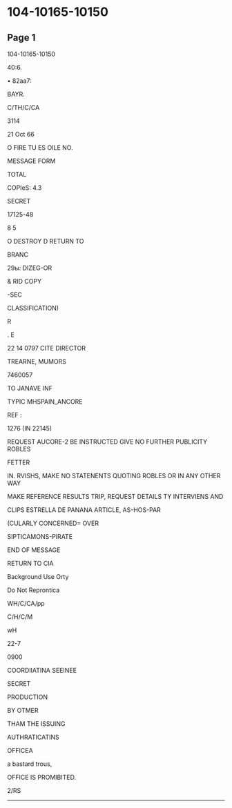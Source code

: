 # 104-10165-10150

## Page 1

104-10165-10150

40:6.

• 82aa7:

BAYR.

C/TH/C/CA

3114

21 Oct 66

O FIRE TU ES OILE NO.

MESSAGE FORM

TOTAL

COPIeS: 4.3

SECRET

17125-48

8 5

O DESTROY D RETURN TO

BRANC

29ы: DIZEG-OR

& RID COPY

-SEC

CLASSIFICATION)

R

. E

22 14 0797 CITE DIRECTOR

TREARNE, MUMORS

7460057

TO JANAVE INF

TYPIC MHSPAIN_ANCORE

REF :

1276 (IN 22145)

REQUEST AUCORE-2 BE INSTRUCTED GIVE NO FURTHER PUBLICITY ROBLES

FETTER

IN. RVISHS, MAKE NO STATENENTS QUOTING ROBLES OR IN ANY OTHER WAY

MAKE REFERENCE RESULTS TRIP, REQUEST DETAILS TY INTERVIENS AND

CLIPS ESTRELLA DE PANANA ARTICLE, AS-HOS-PAR

(CULARLY CONCERNED= OVER

SIPTICAMONS-PIRATE

END OF MESSAGE

RETURN TO CIA

Background Use Orty

Do Not Reprontica

WH/C/CA/pp

C/H/C/M

wH

22-7

0900

COORDIIATINA SEEINEE

SECRET

PRODUCTION

BY OTMER

THAM THE ISSUING

AUTHRATICATINS

OFFICEA

a bastard trous,

OFFICE IS PROMIBITED.

2/RS

---

